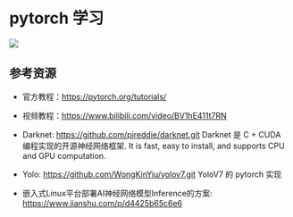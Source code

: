 # pytorch 学习

![](https://pic1.zhimg.com/v2-ad6a61a36a164274c9cc6ddc1abdbea3_r.jpg?source=172ae18b)

## 参考资源
- 官方教程：https://pytorch.org/tutorials/
- 视频教程：https://www.bilibili.com/video/BV1hE411t7RN
- Darknet: https://github.com/pjreddie/darknet.git Darknet 是 C + CUDA 编程实现的开源神经网络框架. It is fast, easy to install, and supports CPU and GPU computation.
- Yolo: https://github.com/WongKinYiu/yolov7.git YoloV7 的 pytorch 实现

- 嵌入式Linux平台部署AI神经网络模型Inference的方案: https://www.jianshu.com/p/d4425b65c6e6